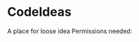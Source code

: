 # CodeIdeas
A place for loose idea
Permissions needed:
    <uses-permission android:name="android.permission.WRITE_EXTERNAL_STORAGE"/>
    <uses-permission android:name="android.permission.RECORD_AUDIO" />
    <uses-permission android:name="android.permission.STORAGE" />
